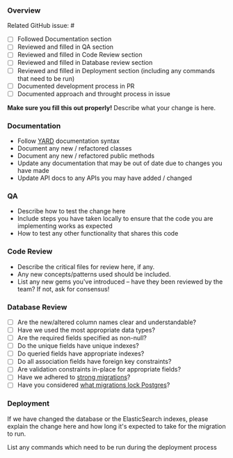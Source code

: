 ### Overview

Related GitHub issue: #<tbc>

- [ ] Followed Documentation section
- [ ] Reviewed and filled in QA section
- [ ] Reviewed and filled in Code Review section
- [ ] Reviewed and filled in Database review section
- [ ] Reviewed and filled in Deployment section (including any commands that need to be run)
- [ ] Documented development process in PR
- [ ] Documented approach and throught process in issue

**Make sure you fill this out properly!** Describe what your change is here.

### Documentation
* Follow [YARD](http://www.rubydoc.info/gems/yard/file/docs/GettingStarted.md) documentation syntax
* Document any new / refactored classes
* Document any new / refactored public methods
* Update any documentation that may be out of date due to changes you have made
* Update API docs to any APIs you may have added / changed

### QA

* Describe how to test the change here
* Include steps you have taken locally to ensure that the code you are implementing works as expected
* How to test any other functionality that shares this code

### Code Review

* Describe the critical files for review here, if any.
* Any new concepts/patterns used should be included.
* List any new gems you've introduced – have they been reviewed by the team? If not, ask for consensus!

### Database Review

- [ ] Are the new/altered column names clear and understandable?
- [ ] Have we used the most appropriate data types?
- [ ] Are the required fields specified as non-null?
- [ ] Do the unique fields have unique indexes?
- [ ] Do queried fields have appropriate indexes?
- [ ] Do all association fields have foreign key constraints?
- [ ] Are validation constraints in-place for appropriate fields?
- [ ] Have we adhered to [strong migrations](https://github.com/ankane/strong_migrations)?
- [ ] Have you considered [what migrations lock Postgres](https://www.citusdata.com/blog/2018/02/15/when-postgresql-blocks/)?

### Deployment

If we have changed the database or the ElasticSearch indexes, please explain the
change here and how long it's expected to take for the migration to run.

List any commands which need to be run during the deployment process
